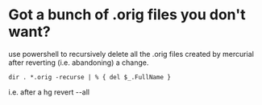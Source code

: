 # Got a bunch of .orig files you don't want?

use powershell to recursively delete all the .orig files created by mercurial after reverting (i.e. abandoning) a change.

    dir . *.orig -recurse | % { del $_.FullName }

i.e. after a hg revert --all



